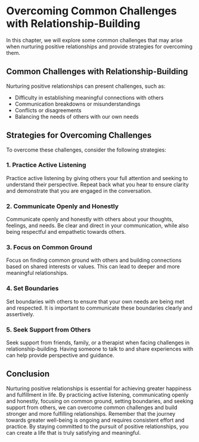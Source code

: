Overcoming Common Challenges with Relationship-Building
====================================================================================================

In this chapter, we will explore some common challenges that may arise when nurturing positive relationships and provide strategies for overcoming them.

Common Challenges with Relationship-Building
--------------------------------------------

Nurturing positive relationships can present challenges, such as:

* Difficulty in establishing meaningful connections with others
* Communication breakdowns or misunderstandings
* Conflicts or disagreements
* Balancing the needs of others with our own needs

Strategies for Overcoming Challenges
------------------------------------

To overcome these challenges, consider the following strategies:

### 1. Practice Active Listening

Practice active listening by giving others your full attention and seeking to understand their perspective. Repeat back what you hear to ensure clarity and demonstrate that you are engaged in the conversation.

### 2. Communicate Openly and Honestly

Communicate openly and honestly with others about your thoughts, feelings, and needs. Be clear and direct in your communication, while also being respectful and empathetic towards others.

### 3. Focus on Common Ground

Focus on finding common ground with others and building connections based on shared interests or values. This can lead to deeper and more meaningful relationships.

### 4. Set Boundaries

Set boundaries with others to ensure that your own needs are being met and respected. It is important to communicate these boundaries clearly and assertively.

### 5. Seek Support from Others

Seek support from friends, family, or a therapist when facing challenges in relationship-building. Having someone to talk to and share experiences with can help provide perspective and guidance.

Conclusion
----------

Nurturing positive relationships is essential for achieving greater happiness and fulfillment in life. By practicing active listening, communicating openly and honestly, focusing on common ground, setting boundaries, and seeking support from others, we can overcome common challenges and build stronger and more fulfilling relationships. Remember that the journey towards greater well-being is ongoing and requires consistent effort and practice. By staying committed to the pursuit of positive relationships, you can create a life that is truly satisfying and meaningful.
